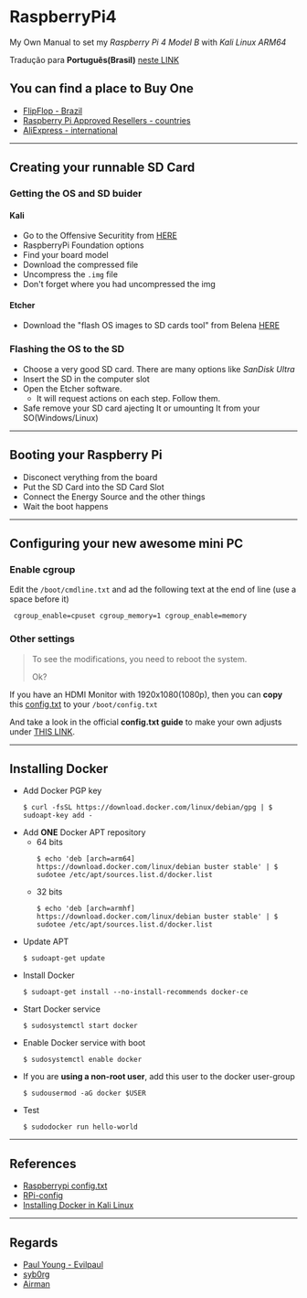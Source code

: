 # RaspberryPi4
My Own Manual to set my _Raspberry Pi 4 Model B_ with _Kali Linux ARM64_

Tradução para __Português(Brasil)__ [neste LINK](https://translate.google.com/translate?hl=&sl=en&tl=pt&u=https%3A%2F%2Fgithub.com%2FLuanComputacao%2FRaspberryPi4)

## You can find a place to __Buy One__
* [FlipFlop - Brazil](https://www.filipeflop.com/?s=Raspberry+Pi+4&post_type=product)
* [Raspberry Pi Approved Resellers - countries](https://www.raspberrypi.org/products/raspberry-pi-4-model-b/#find-reseller)
* [AliExpress - international](https://pt.aliexpress.com/wholesale?SearchText=raspberry+pi+4)
___
## Creating your runnable SD Card

### Getting the OS and SD buider

#### Kali

* Go to the Offensive Securitity from [HERE](https://www.offensive-security.com/kali-linux-arm-images/)
* RaspberryPi Foundation options
* Find your board model
* Download the compressed file
* Uncompress the `.img` file
* Don't forget where you had uncompressed the img

#### Etcher
* Download the "flash OS images to SD cards tool" from Belena [HERE](https://www.balena.io/etcher/)

### Flashing the OS to the SD
* Choose a very good SD card. There are many options like _SanDisk Ultra_
* Insert the SD in the computer slot
* Open the Etcher software.
  * It will request actions on each step. Follow them.
* Safe remove your SD card ajecting It or umounting It from your SO(Windows/Linux)

___
## Booting your Raspberry Pi
* Disconect verything from the board
* Put the SD Card into the SD Card Slot
* Connect the Energy Source and the other things
* Wait the boot happens
___
## Configuring your new awesome mini PC


### Enable cgroup
Edit the `/boot/cmdline.txt` and ad the following text at the end of line (use a space before it)
```
 cgroup_enable=cpuset cgroup_memory=1 cgroup_enable=memory
```

### Other settings 
> To see the modifications, you need to reboot the system.
>
> Ok?

If you have an HDMI Monitor with 1920x1080(1080p), then you can __copy__ this [config.txt](./boot/config.txt) to your `/boot/config.txt`

And take a look in the official __config.txt guide__ to make your own adjusts under [THIS LINK](http://rpf.io/configtxt).

___
## Installing Docker

* Add Docker PGP key
  ```
  $ curl -fsSL https://download.docker.com/linux/debian/gpg | $ sudoapt-key add -
  ```
* Add __ONE__ Docker APT repository
  * 64 bits
    ```
    $ echo 'deb [arch=arm64] https://download.docker.com/linux/debian buster stable' | $ sudotee /etc/apt/sources.list.d/docker.list
    ```
  * 32 bits
    ```
    $ echo 'deb [arch=armhf] https://download.docker.com/linux/debian buster stable' | $ sudotee /etc/apt/sources.list.d/docker.list
    ```
* Update APT
  ```
  $ sudoapt-get update
  ```
* Install Docker
  ```
  $ sudoapt-get install --no-install-recommends docker-ce
  ```
* Start Docker service
  ```
  $ sudosystemctl start docker
  ```
* Enable Docker service with boot
  ```
  $ sudosystemctl enable docker
  ```
* If you are __using a non-root user__, add this user to the docker user-group
  ```
  $ sudousermod -aG docker $USER
  ```
* Test
  ```
  $ sudodocker run hello-world
  ```

___
## References
* [Raspberrypi config.txt](http://rpf.io/configtxt)
* [RPi-config](https://github.com/Evilpaul/RPi-config)
* [Installing Docker in Kali Linux](https://medium.com/@airman604/installing-docker-in-kali-linux-2017-1-fbaa4d1447fe)

___
## Regards 
* [Paul Young - Evilpaul](https://github.com/Evilpaul)
* [syb0rg](https://github.com/syb0rg)
* [Airman](https://github.com/airman604)
